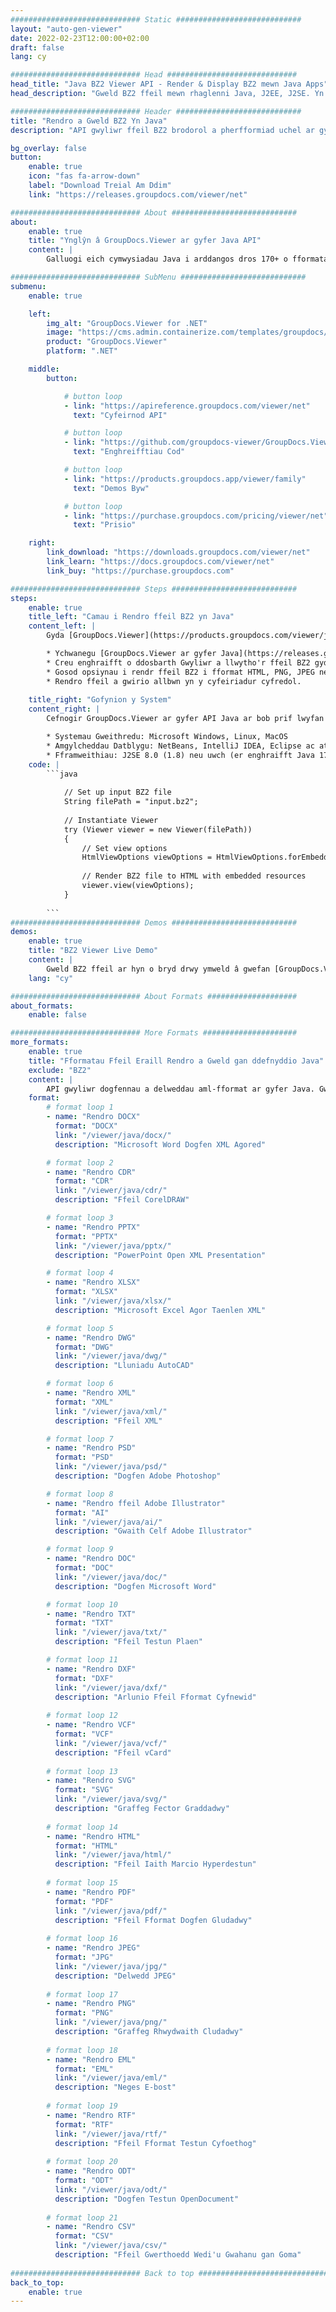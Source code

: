 ```yaml
---
############################# Static ############################
layout: "auto-gen-viewer"
date: 2022-02-23T12:00:00+02:00
draft: false
lang: cy

############################# Head #############################
head_title: "Java BZ2 Viewer API - Render & Display BZ2 mewn Java Apps"
head_description: "Gweld BZ2 ffeil mewn rhaglenni Java, J2EE, J2SE. Yn cefnogi gwylio dros 170 o fformatau ffeil dogfen a delwedd mewn modd HTML, PDF neu ddelwedd gyda nodweddion uwch i reoli opsiynau gwylio dogfennau."

############################# Header ############################
title: "Rendro a Gweld BZ2 Yn Java" 
description: "API gwyliwr ffeil BZ2 brodorol a pherfformiad uchel ar gyfer cymwysiadau seiliedig ar Java, J2EE a J2SE, gan gefnogi ystod eang o nodweddion ychwanegol i addasu ymddangosiad fformat y ddogfen allbwn." 

bg_overlay: false
button:
    enable: true
    icon: "fas fa-arrow-down"
    label: "Download Treial Am Ddim"
    link: "https://releases.groupdocs.com/viewer/net"

############################# About ############################
about:
    enable: true
    title: "Ynglŷn â GroupDocs.Viewer ar gyfer Java API" 
    content: |
        Galluogi eich cymwysiadau Java i arddangos dros 170+ o fformatau ffeil mewn moddau HTML, PDF neu ddelwedd gan ddefnyddio GroupDocs.Viewer ar gyfer Java APIs heb unrhyw feddalwedd ychwanegol wedi'i gosod; megis Microsoft Office, Apache Open Office, Adobe Acrobat Reader ac ati. Gall datblygwyr weld yr holl ddelweddau poblogaidd a mathau o ddogfen yn hawdd gan gynnwys Microsoft Office, OpenDocument, HTML, PDF, Archif, Diagramau, Photoshop, AutoCAD a fformatau iaith raglennu y tu mewn i'r rhaglenni Java gyda rendrad cyflym ac o'r ansawdd uchaf.

############################# SubMenu ############################
submenu:
    enable: true

    left:
        img_alt: "GroupDocs.Viewer for .NET"
        image: "https://cms.admin.containerize.com/templates/groupdocs/images/product-logos/90x90-noborder/groupdocs-viewer-net.png"
        product: "GroupDocs.Viewer"
        platform: ".NET"

    middle:
        button:

            # button loop
            - link: "https://apireference.groupdocs.com/viewer/net"
              text: "Cyfeirnod API"

            # button loop
            - link: "https://github.com/groupdocs-viewer/GroupDocs.Viewer-for-.NET"
              text: "Enghreifftiau Cod"

            # button loop
            - link: "https://products.groupdocs.app/viewer/family"
              text: "Demos Byw"

            # button loop
            - link: "https://purchase.groupdocs.com/pricing/viewer/net"
              text: "Prisio"

    right:
        link_download: "https://downloads.groupdocs.com/viewer/net"
        link_learn: "https://docs.groupdocs.com/viewer/net"
        link_buy: "https://purchase.groupdocs.com"

############################# Steps ############################
steps:
    enable: true
    title_left: "Camau i Rendro ffeil BZ2 yn Java" 
    content_left: |
        Gyda [GroupDocs.Viewer](https://products.groupdocs.com/viewer/java/) gallwch rendro BZ2 i HTML, JPEG, PNG neu PDF mewn ychydig o gamau.

        * Ychwanegu [GroupDocs.Viewer ar gyfer Java](https://releases.groupdocs.com/viewer/java/) fel dibyniaeth i'ch prosiect. 
        * Creu enghraifft o ddosbarth Gwyliwr a llwytho'r ffeil BZ2 gyda llwybr llawn. 
        * Gosod opsiynau i rendr ffeil BZ2 i fformat HTML, PNG, JPEG neu PDF. 
        * Rendro ffeil a gwirio allbwn yn y cyfeiriadur cyfredol. 
        
    title_right: "Gofynion y System" 
    content_right: |
        Cefnogir GroupDocs.Viewer ar gyfer API Java ar bob prif lwyfan a system weithredu. Cyn gweithredu'r cod isod, gwnewch yn siŵr bod gennych y rhagofynion canlynol wedi'u gosod ar eich system.

        * Systemau Gweithredu: Microsoft Windows, Linux, MacOS 
        * Amgylcheddau Datblygu: NetBeans, IntelliJ IDEA, Eclipse ac ati. 
        * Fframweithiau: J2SE 8.0 (1.8) neu uwch (er enghraifft Java 17) 
    code: |
        ```java
                        
            // Set up input BZ2 file
            String filePath = "input.bz2";
        
            // Instantiate Viewer
            try (Viewer viewer = new Viewer(filePath))
            {
            	// Set view options 
            	HtmlViewOptions viewOptions = HtmlViewOptions.forEmbeddedResources();
                    
            	// Render BZ2 file to HTML with embedded resources
            	viewer.view(viewOptions);
            }
             
        ```
############################# Demos ############################
demos:
    enable: true
    title: "BZ2 Viewer Live Demo"
    content: |
        Gweld BZ2 ffeil ar hyn o bryd drwy ymweld â gwefan [GroupDocs.Viewer Online Apps](https://products.groupdocs.app/viewer/bz2).
    lang: "cy"

############################# About Formats ####################
about_formats:
    enable: false

############################# More Formats #####################
more_formats:
    enable: true
    title: "Fformatau Ffeil Eraill Rendro a Gweld gan ddefnyddio Java"
    exclude: "BZ2"
    content: |
        API gwyliwr dogfennau a delweddau aml-fformat ar gyfer Java. Gweld rhai o'r fformatau ffeil poblogaidd isod heb unrhyw wylwyr allanol.
    format: 
        # format loop 1
        - name: "Rendro DOCX"
          format: "DOCX"
          link: "/viewer/java/docx/"
          description: "Microsoft Word Dogfen XML Agored" 

        # format loop 2
        - name: "Rendro CDR" 
          format: "CDR"
          link: "/viewer/java/cdr/"
          description: "Ffeil CorelDRAW" 

        # format loop 3
        - name: "Rendro PPTX"
          format: "PPTX"
          link: "/viewer/java/pptx/"
          description: "PowerPoint Open XML Presentation" 

        # format loop 4
        - name: "Rendro XLSX"
          format: "XLSX"
          link: "/viewer/java/xlsx/"
          description: "Microsoft Excel Agor Taenlen XML" 

        # format loop 5
        - name: "Rendro DWG"
          format: "DWG"
          link: "/viewer/java/dwg/"
          description: "Lluniadu AutoCAD"

        # format loop 6
        - name: "Rendro XML"
          format: "XML"
          link: "/viewer/java/xml/"
          description: "Ffeil XML"

        # format loop 7
        - name: "Rendro PSD"
          format: "PSD"
          link: "/viewer/java/psd/"
          description: "Dogfen Adobe Photoshop"

        # format loop 8
        - name: "Rendro ffeil Adobe Illustrator"
          format: "AI"
          link: "/viewer/java/ai/"
          description: "Gwaith Celf Adobe Illustrator"

        # format loop 9
        - name: "Rendro DOC"
          format: "DOC"
          link: "/viewer/java/doc/"
          description: "Dogfen Microsoft Word" 

        # format loop 10
        - name: "Rendro TXT" 
          format: "TXT"
          link: "/viewer/java/txt/"
          description: "Ffeil Testun Plaen" 

        # format loop 11
        - name: "Rendro DXF" 
          format: "DXF"
          link: "/viewer/java/dxf/"
          description: "Arlunio Ffeil Fformat Cyfnewid"  
          
        # format loop 12
        - name: "Rendro VCF"
          format: "VCF"
          link: "/viewer/java/vcf/"
          description: "Ffeil vCard"  
              
        # format loop 13
        - name: "Rendro SVG"
          format: "SVG"
          link: "/viewer/java/svg/"
          description: "Graffeg Fector Graddadwy" 
          
        # format loop 14
        - name: "Rendro HTML"
          format: "HTML"
          link: "/viewer/java/html/"
          description: "Ffeil Iaith Marcio Hyperdestun" 
          
        # format loop 15
        - name: "Rendro PDF"
          format: "PDF"
          link: "/viewer/java/pdf/"
          description: "Ffeil Fformat Dogfen Gludadwy"
          
        # format loop 16
        - name: "Rendro JPEG"
          format: "JPG"
          link: "/viewer/java/jpg/"
          description: "Delwedd JPEG"
          
        # format loop 17
        - name: "Rendro PNG"
          format: "PNG"
          link: "/viewer/java/png/"
          description: "Graffeg Rhwydwaith Cludadwy" 
          
        # format loop 18
        - name: "Rendro EML"
          format: "EML"
          link: "/viewer/java/eml/"
          description: "Neges E-bost" 
          
        # format loop 19
        - name: "Rendro RTF"
          format: "RTF"
          link: "/viewer/java/rtf/"
          description: "Ffeil Fformat Testun Cyfoethog" 
          
        # format loop 20
        - name: "Rendro ODT"
          format: "ODT"
          link: "/viewer/java/odt/"
          description: "Dogfen Testun OpenDocument" 
          
        # format loop 21
        - name: "Rendro CSV"
          format: "CSV"
          link: "/viewer/java/csv/"
          description: "Ffeil Gwerthoedd Wedi'u Gwahanu gan Goma" 
          
############################# Back to top ###############################
back_to_top:
    enable: true
---
```

